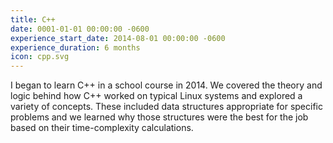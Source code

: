 ```yaml
---
title: C++
date: 0001-01-01 00:00:00 -0600
experience_start_date: 2014-08-01 00:00:00 -0600
experience_duration: 6 months
icon: cpp.svg
---
```

I began to learn C++ in a school course in 2014. We covered the theory and logic behind how C++ worked on typical Linux systems and explored a variety of concepts. These included data structures appropriate for specific problems and we learned why those structures were the best for the job based on their time-complexity calculations.

